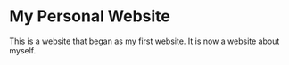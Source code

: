 # My Personal Website

This is a website that began as my first website. It is now a website about myself.


